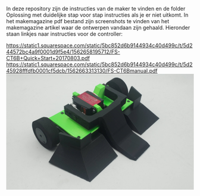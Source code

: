 In deze repository zijn de instructies van de maker te vinden en de folder Oplossing met duidelijke stap voor stap instructies als je er niet uitkomt.
In het makemagazine pdf bestand zijn screenshots te vinden van het makemagazine artikel waar de ontwerpen vandaan zijn gehaald.
Hieronder staan linkjes naar instructies voor de controller:

https://static1.squarespace.com/static/5bc852d6b9144934c40d499c/t/5d244572bc4a9f0001d9f5e4/1562658195712/FS-CT6B+Quick+Start+20170803.pdf
https://static1.squarespace.com/static/5bc852d6b9144934c40d499c/t/5d245928fffdfb0001cf5dcb/1562663313130/FS-CT6Bmanual.pdf
![Attack Robot](https://github.com/RinusCollignon/Attack-Robot/blob/5a8e08d84d7ba9b31da694f822f2abf38f6ac940/Main%20Article%20Photo.jpg)
